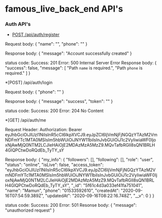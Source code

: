 # famous_live_back_end API's

### Auth API's

- [POST /api/auth/register ](http://github.com)

Request body: 
  {
      "name": "",
      "phone": ""
  }

Response body: 
  {
      "message": "Account successfully created"
  }

status code:
Success: 201
Error: 500 Internal Server Error
Response body: 
{
    "success": false,
    "message": [
        "Path `name` is required.",
        "Path `phone` is required."
    ]
}



*[POST] /api/auth/login

Request body: 
  {
      "phone": ""
  }

Response body: 
  {
      "message": "success",
      "token": ""
  }

status code:
Success: 200
Error: 204 No Content


*[GET] /api/auth/me

Request Header: 
    Authorization: Bearer eyJhbGciOiJIUzI1NiIsInR5cCI6IkpXVCJ9.eyJpZCI6IjVmNjFjNGQzYTAzM2VmNDFmYTc1MTA0MSIsIm5hbWUiOiJNYW11biIsInJvbGUiOiJ1c2VyIiwiaWF0IjoxNjAwMjQ0NTM2LCJleHAiOjE2MDAzMzA5MzZ9.MQvTafbRGlI8sQN1BRLH4GlQPCtwDoRQdEb_TyTY_sY


Response body: 
  {
      "my_info": {
          "followers": [],
          "following": [],
          "role": "user",
          "status": "online",
          "isLive": false,
          "access_token": "eyJhbGciOiJIUzI1NiIsInR5cCI6IkpXVCJ9.eyJpZCI6IjVmNjFjNGQzYTAzM2VmNDFmYTc1MTA0MSIsIm5hbWUiOiJNYW11biIsInJvbGUiOiJ1c2VyIiwiaWF0IjoxNjAwMjQ0NTM2LCJleHAiOjE2MDAzMzA5MzZ9.MQvTafbRGlI8sQN1BRLH4GlQPCtwDoRQdEb_TyTY_sY",
          "_id": "5f61c4d3a033ef41fa751041",
          "name": "Mamun",
          "phone": "01533592610",
          "createdAt": "2020-09-16T07:54:59.389Z",
          "updatedAt": "2020-09-16T08:22:16.748Z",
          "__v": 0
      }
  }

status code:
Success: 200
Error: 501
Resonse body: 
{
    "message": "unauthorized request"
}
